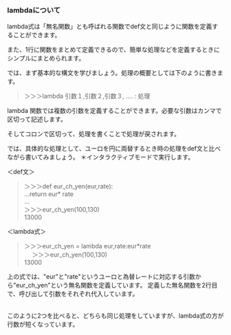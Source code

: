 ### lambdaについて

lambda式は「無名関数」とも呼ばれる関数でdef文と同じように関数を定義することができます。

また、1行に関数をまとめて定義できるので、簡単な処理などを定義するときにシンプルにまとめられます。

では、まず基本的な構文を学びましょう。処理の概要としては下のように書きます。


>＞＞＞lambda 引数１,引数２,引数３, .... : 処理

lambda 関数では複数の引数を定義することができます。必要な引数はカンマで区切って記述します。

そしてコロンで区切って、処理を書くことで処理が戻されます。


では、具体的な処理として、ユーロを円に両替するとき時の処理をdef文と比べながら書いてみましょう。
＊インタラクティブモードで実行します。

＜def文＞
>＞＞＞def eur_ch_yen(eur,rate):</br>
...return eur* rate</br>
...</br>
＞＞＞eur_ch_yen(100,130)</br>
13000</br>

＜lambda式＞
>＞＞＞eur_ch_yen = lambda eur,rate:eur*rate</br>　
>＞＞＞eur_ch_yen(100,130)</br>
13000

上の式では、"eur"と"rate"というユーロと為替レートに対応する引数から"eur_ch_yen"という無名関数を定義しています。
定義した無名関数を2行目で、呼び出して引数をそれぞれ代入しています。</br></br>

このように2つを比べると、どちらも同じ処理をしていますが、lambda式の方が行数が短くなっています。
